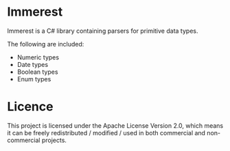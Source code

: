 # Immerest

Immerest is a C# library containing parsers for primitive data types.

The following are included:

* Numeric types
* Date types
* Boolean types
* Enum types

# Licence

This project is licensed under the Apache License Version 2.0, which means it can be freely redistributed / modified / used in both commercial and non-commercial projects.
